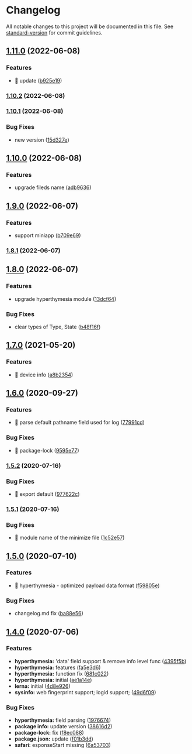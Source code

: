 # Changelog

All notable changes to this project will be documented in this file. See [standard-version](https://github.com/conventional-changelog/standard-version) for commit guidelines.

## [1.11.0](https://github.com/SmilingXinyi/index/compare/v1.10.1...v1.11.0) (2022-06-08)


### Features

* 🎸 update ([b925e19](https://github.com/SmilingXinyi/index/commit/b925e1902f0b38a177324620e4d4c25f37f59f72))

### [1.10.2](https://github.com/SmilingXinyi/index/compare/v1.10.1...v1.10.2) (2022-06-08)

### [1.10.1](https://github.com/SmilingXinyi/index/compare/v1.10.0...v1.10.1) (2022-06-08)


### Bug Fixes

* new version ([15d327e](https://github.com/SmilingXinyi/index/commit/15d327e0eab4f73c6ef582db173aba664b1f0a44))

## [1.10.0](https://github.com/SmilingXinyi/index/compare/v1.9.0...v1.10.0) (2022-06-08)


### Features

* upgrade fileds name ([adb9636](https://github.com/SmilingXinyi/index/commit/adb9636ccb436297bcde43556c77583aa6b17249))

## [1.9.0](https://github.com/SmilingXinyi/index/compare/v1.8.1...v1.9.0) (2022-06-07)


### Features

* support miniapp ([b709e69](https://github.com/SmilingXinyi/index/commit/b709e69f181e1e4754b10c14ae444aa4f984dbea))

### [1.8.1](https://github.com/SmilingXinyi/index/compare/v1.8.0...v1.8.1) (2022-06-07)

## [1.8.0](https://github.com/SmilingXinyi/index/compare/v1.7.0...v1.8.0) (2022-06-07)


### Features

* upgrade hyperthymesia module ([13dcf64](https://github.com/SmilingXinyi/index/commit/13dcf642dbfbcbb93e7e0c6e38bc8eab3d240400))


### Bug Fixes

* clear types of Type, State ([b48f16f](https://github.com/SmilingXinyi/index/commit/b48f16ff0b6399a7c4e4e36923e43a65f687c796))

## [1.7.0](https://github.com/SmilingXinyi/index/compare/v1.6.0...v1.7.0) (2021-05-20)


### Features

* 🎸 device info ([a8b2354](https://github.com/SmilingXinyi/index/commit/a8b2354232923b4b40cada470296053532d10d15))

## [1.6.0](https://github.com/SmilingXinyi/index/compare/v1.5.2...v1.6.0) (2020-09-27)


### Features

* 🎸 parse default pathname field used for log ([77991cd](https://github.com/SmilingXinyi/index/commit/77991cd436fd31e88f64c25328f1214458a11bf3))


### Bug Fixes

* 🐛 package-lock ([9595e77](https://github.com/SmilingXinyi/index/commit/9595e77048f17baa57164606342dd611282bb6f5))

### [1.5.2](https://github.com/SmilingXinyi/index/compare/v1.5.1...v1.5.2) (2020-07-16)


### Bug Fixes

* 🐛 export default ([977622c](https://github.com/SmilingXinyi/index/commit/977622ca74048753b0ce9cce116fb53ebd80f553))

### [1.5.1](https://github.com/SmilingXinyi/index/compare/v1.5.0...v1.5.1) (2020-07-16)


### Bug Fixes

* 🐛 module name of the minimize file ([1c52e57](https://github.com/SmilingXinyi/index/commit/1c52e57626b42e9e1c6420f3c358efc37260d36e))

## [1.5.0](https://github.com/SmilingXinyi/index/compare/v1.4.0...v1.5.0) (2020-07-10)


### Features

* 🎸 hyperthymesia - optimized payload data format ([f59805e](https://github.com/SmilingXinyi/index/commit/f59805e89b73c60f60d6172909aa3d9ab635132b))


### Bug Fixes

* changelog.md fix ([ba88e56](https://github.com/SmilingXinyi/index/commit/ba88e5699bf9f0aceddbbd1a1f7dfb533fdfa226))

## [1.4.0](https://github.com/SmilingXinyi/index/compare/v1.3.0...v1.4.0) (2020-07-06)


### Features

* **hyperthymesia:** 'data' field support & remove info level func ([4395f5b](https://github.com/SmilingXinyi/index/commit/4395f5bf47cc9d4efa07062cc32ca3d1b635782e))
* **hyperthymesia:** features ([fa5e3d6](https://github.com/SmilingXinyi/index/commit/fa5e3d6b4e6bde648c72415d726e78a22b5d9afd))
* **hyperthymesia:** function fix ([681c022](https://github.com/SmilingXinyi/index/commit/681c022c99db14d249b760405a66befd02cbf4c1))
* **hyperthymesia:** initial ([ae1a14e](https://github.com/SmilingXinyi/index/commit/ae1a14ee0838b157da7fcf0239f428bf040c2586))
* **lerna:** initial ([4d8e926](https://github.com/SmilingXinyi/index/commit/4d8e926c23a3f8caa093e35c95975ebeb8fea628))
* **sysinfo:** web fingerprint support; logid support; ([49d6f09](https://github.com/SmilingXinyi/index/commit/49d6f097c21828b20b2eb750a3f258abdda6e468))


### Bug Fixes

* **hyperthymesia:** field parsing ([1976674](https://github.com/SmilingXinyi/index/commit/1976674eb43351ae14d10f036aae84803a782396))
* **package info:** update version ([38616d2](https://github.com/SmilingXinyi/index/commit/38616d2ae4a0de505b0a6d8e6d00aa2d466691f8))
* **package-lock:** fix ([f8ec088](https://github.com/SmilingXinyi/index/commit/f8ec0888ca09e6d832e71352dc42af2b55378805))
* **package.json:** update ([f01b3dd](https://github.com/SmilingXinyi/index/commit/f01b3ddb7db3c2aa262e4e6b18f326c6c106c1e6))
* **safari:** esponseStart missing ([6a53703](https://github.com/SmilingXinyi/index/commit/6a53703adfc0d09fd6cdbefd51c2781b8ee2e046))
